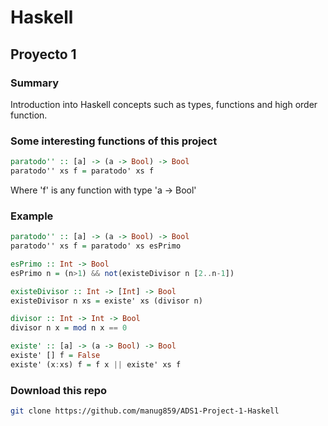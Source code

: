 # Haskell

## Proyecto 1

### Summary
Introduction into Haskell concepts such as types, functions and high order function.

### Some interesting functions of this project 

``` haskell 
paratodo'' :: [a] -> (a -> Bool) -> Bool
paratodo'' xs f = paratodo' xs f
```
Where 'f' is any function with type 'a -> Bool'

### Example
``` haskell 
paratodo'' :: [a] -> (a -> Bool) -> Bool 
paratodo'' xs f = paratodo' xs esPrimo

esPrimo :: Int -> Bool
esPrimo n = (n>1) && not(existeDivisor n [2..n-1])

existeDivisor :: Int -> [Int] -> Bool
existeDivisor n xs = existe' xs (divisor n)

divisor :: Int -> Int -> Bool
divisor n x = mod n x == 0

existe' :: [a] -> (a -> Bool) -> Bool
existe' [] f = False
existe' (x:xs) f = f x || existe' xs f
```
### Download this repo
```bash
git clone https://github.com/manug859/ADS1-Project-1-Haskell
```

